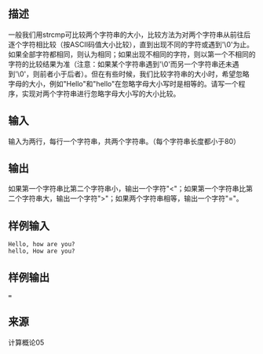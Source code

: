 ## 描述


一般我们用strcmp可比较两个字符串的大小，比较方法为对两个字符串从前往后逐个字符相比较（按ASCII码值大小比较），直到出现不同的字符或遇到'\0'为止。如果全部字符都相同，则认为相同；如果出现不相同的字符，则以第一个不相同的字符的比较结果为准（注意：如果某个字符串遇到'\0'而另一个字符串还未遇到'\0'，则前者小于后者）。但在有些时候，我们比较字符串的大小时，希望忽略字母的大小，例如"Hello"和"hello"在忽略字母大小写时是相等的。请写一个程序，实现对两个字符串进行忽略字母大小写的大小比较。

## 输入


输入为两行，每行一个字符串，共两个字符串。（每个字符串长度都小于80）

## 输出


如果第一个字符串比第二个字符串小，输出一个字符"<"；如果第一个字符串比第二个字符串大，输出一个字符">"；如果两个字符串相等，输出一个字符"="。

## 样例输入


```
Hello, how are you?
hello, How are you?
```


## 样例输出


```
=
```


## 来源


计算概论05

